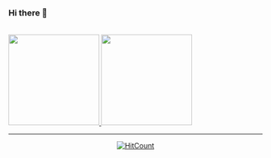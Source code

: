 ### Hi there 👋

<!--
**zifeiyu0531/zifeiyu0531** is a ✨ _special_ ✨ repository because its `README.md` (this file) appears on your GitHub profile.

Here are some ideas to get you started:

- 🔭 I’m currently working on ...
- 🌱 I’m currently learning ...
- 👯 I’m looking to collaborate on ...
- 🤔 I’m looking for help with ...
- 💬 Ask me about ...
- 📫 How to reach me: ...
- 😄 Pronouns: ...
- ⚡ Fun fact: ...
-->

<br/>

<a href="https://github.com/zifeiyu0531">
  <img height="180em" src="https://github-readme-stats.vercel.app/api?username=zifeiyu0531&theme=buefy&show_icons=true" />
  <img height="180em" src="https://github-readme-stats.vercel.app/api/top-langs/?username=zifeiyu0531&theme=buefy&layout=compact" />
</a>

<br/>

---

<div align="center">

[![HitCount](http://hits.dwyl.com/zifeiyu0531/zifeiyu0531.svg)](http://hits.dwyl.com/zifeiyu0531/zifeiyu0531)
